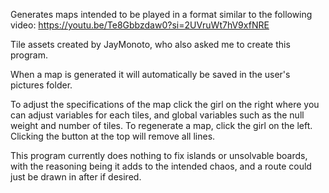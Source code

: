 Generates maps intended to be played in a format similar to the following video: https://youtu.be/Te8Gbbzdaw0?si=2UVruWt7hV9xfNRE

Tile assets created by JayMonoto, who also asked me to create this program.

When a map is generated it will automatically be saved in the user's pictures folder.

To adjust the specifications of the map click the girl on the right where you can adjust variables for each tiles, and global variables such as the null weight and number of tiles.
To regenerate a map, click the girl on the left.
Clicking the button at the top will remove all lines.

This program currently does nothing to fix islands or unsolvable boards, with the reasoning being it adds to the intended chaos, and a route could just be drawn in after if desired.
